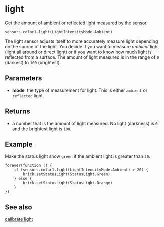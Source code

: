 # light

Get the amount of ambient or reflected light measured by the sensor.

```sig
sensors.color1.light(LightIntensityMode.Ambient)
```

The light sensor adjusts itself to more accurately measure light depending on the source of the light. You decide if you want to measure *ambient* light (light all around or direct light) or if you want to know how much light is reflected from a surface. The amount of light measured is in the range of `0` (darkest) to `100` (brightest).

## Parameters

* **mode**: the type of measurement for light. This is either `ambient` or `reflected` light.

## Returns

* a number that is the amount of light measured. No light (darkness) is `0` and the brightest light is `100`.

## Example

Make the status light show `green` if the ambient light is greater than `20`.

```blocks
forever(function () {
    if (sensors.color1.light(LightIntensityMode.Ambient) > 20) {
        brick.setStatusLight(StatusLight.Green)
    } else {
        brick.setStatusLight(StatusLight.Orange)
    }
})
```

## See also

[calibrate light](/reference/sensors/color-sensor/calibrate-light)